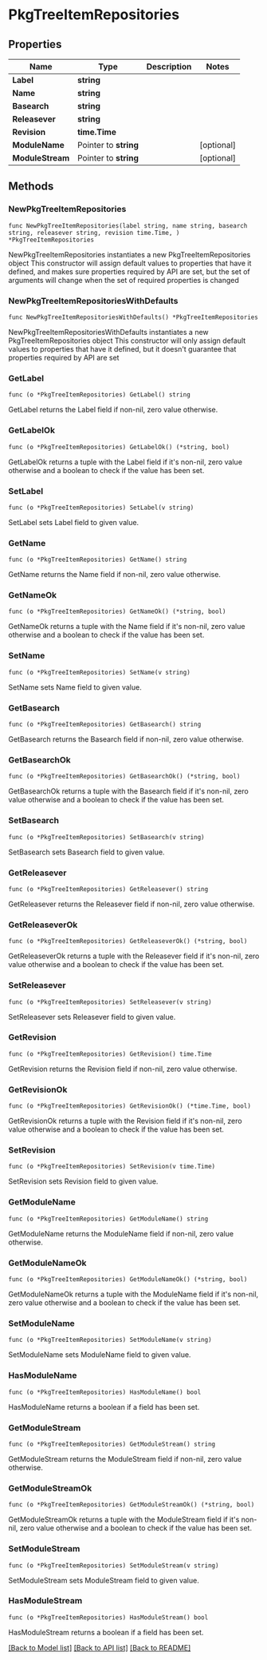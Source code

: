 # PkgTreeItemRepositories

## Properties

Name | Type | Description | Notes
------------ | ------------- | ------------- | -------------
**Label** | **string** |  | 
**Name** | **string** |  | 
**Basearch** | **string** |  | 
**Releasever** | **string** |  | 
**Revision** | **time.Time** |  | 
**ModuleName** | Pointer to **string** |  | [optional] 
**ModuleStream** | Pointer to **string** |  | [optional] 

## Methods

### NewPkgTreeItemRepositories

`func NewPkgTreeItemRepositories(label string, name string, basearch string, releasever string, revision time.Time, ) *PkgTreeItemRepositories`

NewPkgTreeItemRepositories instantiates a new PkgTreeItemRepositories object
This constructor will assign default values to properties that have it defined,
and makes sure properties required by API are set, but the set of arguments
will change when the set of required properties is changed

### NewPkgTreeItemRepositoriesWithDefaults

`func NewPkgTreeItemRepositoriesWithDefaults() *PkgTreeItemRepositories`

NewPkgTreeItemRepositoriesWithDefaults instantiates a new PkgTreeItemRepositories object
This constructor will only assign default values to properties that have it defined,
but it doesn't guarantee that properties required by API are set

### GetLabel

`func (o *PkgTreeItemRepositories) GetLabel() string`

GetLabel returns the Label field if non-nil, zero value otherwise.

### GetLabelOk

`func (o *PkgTreeItemRepositories) GetLabelOk() (*string, bool)`

GetLabelOk returns a tuple with the Label field if it's non-nil, zero value otherwise
and a boolean to check if the value has been set.

### SetLabel

`func (o *PkgTreeItemRepositories) SetLabel(v string)`

SetLabel sets Label field to given value.


### GetName

`func (o *PkgTreeItemRepositories) GetName() string`

GetName returns the Name field if non-nil, zero value otherwise.

### GetNameOk

`func (o *PkgTreeItemRepositories) GetNameOk() (*string, bool)`

GetNameOk returns a tuple with the Name field if it's non-nil, zero value otherwise
and a boolean to check if the value has been set.

### SetName

`func (o *PkgTreeItemRepositories) SetName(v string)`

SetName sets Name field to given value.


### GetBasearch

`func (o *PkgTreeItemRepositories) GetBasearch() string`

GetBasearch returns the Basearch field if non-nil, zero value otherwise.

### GetBasearchOk

`func (o *PkgTreeItemRepositories) GetBasearchOk() (*string, bool)`

GetBasearchOk returns a tuple with the Basearch field if it's non-nil, zero value otherwise
and a boolean to check if the value has been set.

### SetBasearch

`func (o *PkgTreeItemRepositories) SetBasearch(v string)`

SetBasearch sets Basearch field to given value.


### GetReleasever

`func (o *PkgTreeItemRepositories) GetReleasever() string`

GetReleasever returns the Releasever field if non-nil, zero value otherwise.

### GetReleaseverOk

`func (o *PkgTreeItemRepositories) GetReleaseverOk() (*string, bool)`

GetReleaseverOk returns a tuple with the Releasever field if it's non-nil, zero value otherwise
and a boolean to check if the value has been set.

### SetReleasever

`func (o *PkgTreeItemRepositories) SetReleasever(v string)`

SetReleasever sets Releasever field to given value.


### GetRevision

`func (o *PkgTreeItemRepositories) GetRevision() time.Time`

GetRevision returns the Revision field if non-nil, zero value otherwise.

### GetRevisionOk

`func (o *PkgTreeItemRepositories) GetRevisionOk() (*time.Time, bool)`

GetRevisionOk returns a tuple with the Revision field if it's non-nil, zero value otherwise
and a boolean to check if the value has been set.

### SetRevision

`func (o *PkgTreeItemRepositories) SetRevision(v time.Time)`

SetRevision sets Revision field to given value.


### GetModuleName

`func (o *PkgTreeItemRepositories) GetModuleName() string`

GetModuleName returns the ModuleName field if non-nil, zero value otherwise.

### GetModuleNameOk

`func (o *PkgTreeItemRepositories) GetModuleNameOk() (*string, bool)`

GetModuleNameOk returns a tuple with the ModuleName field if it's non-nil, zero value otherwise
and a boolean to check if the value has been set.

### SetModuleName

`func (o *PkgTreeItemRepositories) SetModuleName(v string)`

SetModuleName sets ModuleName field to given value.

### HasModuleName

`func (o *PkgTreeItemRepositories) HasModuleName() bool`

HasModuleName returns a boolean if a field has been set.

### GetModuleStream

`func (o *PkgTreeItemRepositories) GetModuleStream() string`

GetModuleStream returns the ModuleStream field if non-nil, zero value otherwise.

### GetModuleStreamOk

`func (o *PkgTreeItemRepositories) GetModuleStreamOk() (*string, bool)`

GetModuleStreamOk returns a tuple with the ModuleStream field if it's non-nil, zero value otherwise
and a boolean to check if the value has been set.

### SetModuleStream

`func (o *PkgTreeItemRepositories) SetModuleStream(v string)`

SetModuleStream sets ModuleStream field to given value.

### HasModuleStream

`func (o *PkgTreeItemRepositories) HasModuleStream() bool`

HasModuleStream returns a boolean if a field has been set.


[[Back to Model list]](../README.md#documentation-for-models) [[Back to API list]](../README.md#documentation-for-api-endpoints) [[Back to README]](../README.md)


